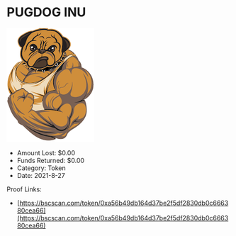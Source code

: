 # PUGDOG INU
![PUGDOG INU](/rektimages/PUGDOG-INU.png)
- Amount Lost: $0.00
- Funds Returned: $0.00
- Category: Token
- Date: 2021-8-27



Proof Links:
- [https://bscscan.com/token/0xa56b49db164d37be2f5df2830db0c666380cea66](https://bscscan.com/token/0xa56b49db164d37be2f5df2830db0c666380cea66)


